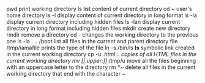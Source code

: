 pwd print working directory
ls list content of current directory
cd ~ user's home directory
ls -l display content of current directory in long format
ls -la display current directory including hidden files
ls -lan display current directory in long format including hidden files
mkdir create new directory
rmdir remove a directory
cd - changes the working directory to the previous one 
ls -la . .. /boot list all files in the current and parent directory
file /tmp/iamafile prints the type of the file
ln -s /bin/ls __ls__ symbolic link created in the current working directory
cp -u *.html .. copies of all HTML files in the current working directory
mv [[:upper:]]* /tmp/u move all the files beginning with an uppercase letter to the directory
rm *~ delete all files in the current working directory that end with the character ~
